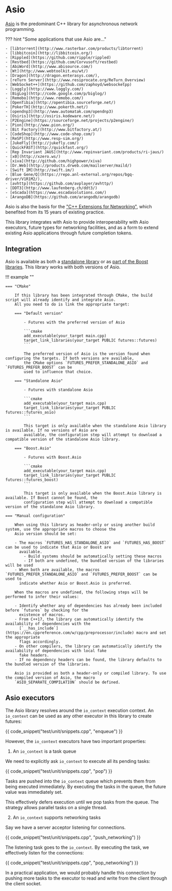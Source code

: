 # Asio

[Asio](https://think-async.com/Asio/) is the predominant C++ library for asynchronous network programming.

??? hint "Some applications that use Asio are..."

    - [libtorrent](http://www.rasterbar.com/products/libtorrent)
    - [libbitcoin](http://libbitcoin.org/)
    - [Rippled](https://github.com/ripple/rippled)
    - [Restbed](https://github.com/Corvusoft/restbed)
    - [AbiWord](http://www.abisource.com/)
    - [Wt](http://www.webtoolkit.eu/wt/)
    - [Dragon](http://dragon.enterasys.com/),
    - [reTurn Server](http://www.resiprocate.org/ReTurn_Overview)
    - [WebSocket++](https://github.com/zaphoyd/websocketpp)
    - [Loggly](http://www.loggly.com/)
    - [BigLog](http://code.google.com/p/biglog/)
    - [Remobo](http://www.remobo.com/)
    - [OpenTibia](http://opentibia.sourceforge.net/)
    - [PokerTH](http://www.pokerth.net/)
    - [opendnp3](http://www.automatak.com/opendnp3)
    - [Osiris](http://osiris.kodeware.net/)
    - [P2Engine](https://sourceforge.net/projects/p2engine/)
    - [Pion](http://www.pion.org/)
    - [Bit Factory](http://www.bitfactory.at/)
    - [CodeShop](http://www.code-shop.com/)
    - [ReSP](http://www.resp-sim.org/)
    - [JukeFly](http://jukefly.com/)
    - [QuickFAST](http://quickfast.org/)
    - [Rep Invariant JAUS](http://www.repinvariant.com/products/ri-jaus/)
    - [x0](http://xzero.ws/)
    - [xiva](http://github.com/highpower/xiva)
    - [Dr.Web](http://products.drweb.com/mailserver/maild/)
    - [Swift IM](http://swift.im/)
    - [Blue Gene/Q](https://repo.anl-external.org/repos/bgq-driver/V1R1M2/),
    - [avhttp](https://github.com/avplayer/avhttp/)
    - [DDT3](http://www.laufenberg.ch/ddt3/)
    - [eScada](https://www.escadasolutions.com/)
    - [ArangoDB](https://github.com/arangodb/arangodb)

Asio is also the basis for
the ["C++ Extensions for Networking"](https://en.cppreference.com/w/cpp/experimental/networking), which benefited from
its 15 years of existing practice.

This library integrates with Asio to provide interoperability with Asio executors, future types for networking
facilities, and as a form to extend existing Asio applications through future completion tokens.

## Integration

Asio is available as both a [standalone library](https://think-async.com/Asio/index.html) or
as [part of the Boost libraries](https://www.boost.org/doc/libs/1_78_0/doc/html/boost_asio.html). This library works
with both versions of Asio.

!!! example ""

    === "CMake"
    
        If this library has been integrated through CMake, the build script will already identify and integrate Asio.
        All you need to do is link the appropriate target:

        === "Default version"

            - Futures with the preferred version of Asio
    
            ```cmake
            add_executable(your_target main.cpp)
            target_link_libraries(your_target PUBLIC futures::futures)
            ```

            The preferred version of Asio is the version found when configuring the targets. If both versions are available,
            the CMake options `FUTURES_PREFER_STANDALONE_ASIO` and `FUTURES_PREFER_BOOST` can be
            used to influence that choice.

        === "Standalone Asio"

            - Futures with standalone Asio
    
            ```cmake
            add_executable(your_target main.cpp)
            target_link_libraries(your_target PUBLIC futures::futures_asio)
            ```
    
            This target is only available when the standalone Asio library is available. If no versions of Asio are 
            available, the configuration step will attempt to download a compatible version of the standalone Asio library. 

        === "Boost.Asio"

            - Futures with Boost.Asio
    
            ```cmake
            add_executable(your_target main.cpp)
            target_link_libraries(your_target PUBLIC futures::futures_boost)
            ```
            
            This target is only available when the Boost.Asio library is available. If Boost cannot be found, the 
            configuration step will attempt to download a compatible version of the standalone Asio library. 

    === "Manual configuration"
    
        When using this library as header-only or using another build system, use the appropriate macros to choose the
        Asio version should be set:

        - The macros `FUTURES_HAS_STANDALONE_ASIO` and `FUTURES_HAS_BOOST` can be used to indicate that Asio or Boost are 
          available. 
            - Build systems should be automatically setting these macros
            - If both are undefined, the bundled version of the libraries will be used
        - When both are available, the macros `FUTURES_PREFER_STANDALONE_ASIO` and `FUTURES_PREFER_BOOST` can be used to
          indicate whether Asio or Boost.Asio is preferred. 

        When the macros are undefined, the following steps will be performed to infer their values:        

        - Identify whether any of dependencies has already been included before `futures` by checking for the
          existence of macros. 
        - From C++17, the library can automatically identify the availability of dependencies with the 
          [`__has_include`](https://en.cppreference.com/w/cpp/preprocessor/include) macro and set the appropriate
          flags accordingly. 
        - On other compilers, the library can automatically identify the availability of dependencies with local fake
          fake headers.
        - If no dependency headers can be found, the library defaults to the bundled version of the libraries.
    
        Asio is provided as both a header-only or compiled library. To use the compiled version of Asio, the macro 
        `ASIO_SEPARATE_COMPILATION` should be defined.

## Asio executors

The Asio library resolves around the `io_context` execution context. An `io_context` can be used as any other executor
in this library to create futures:

{{ code_snippet("test/unit/snippets.cpp", "enqueue") }}

However, the `io_context` executors have two important properties:

1) An `io_context` is a task queue

We need to explicitly ask `io_context` to execute all its pending tasks:

{{ code_snippet("test/unit/snippets.cpp", "pop") }}

Tasks are pushed into the `io_context` queue which prevents them from being executed immediately. By executing the tasks
in the queue, the future value was immediately set.

This effectively defers execution until we pop tasks from the queue. The strategy allows parallel tasks on a single
thread.

2) An `io_context` supports networking tasks

Say we have a server acceptor listening for connections.

{{ code_snippet("test/unit/snippets.cpp", "push_networking") }}

The listening task goes to the `io_context`. By executing the task, we effectively listen for the connections:

{{ code_snippet("test/unit/snippets.cpp", "pop_networking") }}

In a practical application, we would probably handle this connection by pushing more tasks to the executor to read and
write from the client through the client socket.